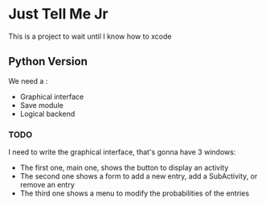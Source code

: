 # Just Tell Me Jr

This is a project to wait until I know how to xcode

## Python Version

We need a :

- Graphical interface
- Save module
- Logical backend

### TODO

I need to write the graphical interface, that's gonna have 3 windows:

- The first one, main one, shows the button to display an activity
- The second one shows a form to add a new entry, add a SubActivity, or remove an entry
- The third one shows a menu to modify the probabilities of the entries
